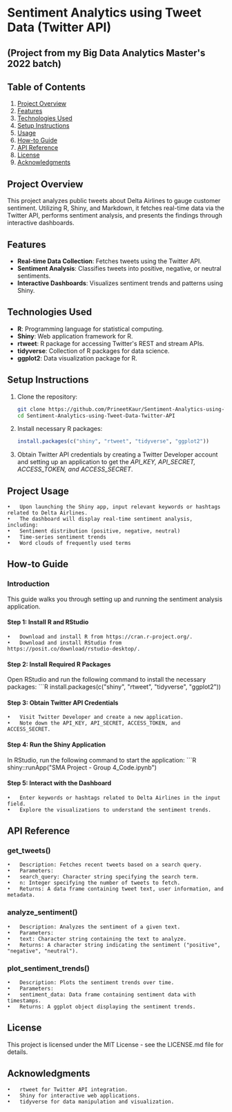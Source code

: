 # Sentiment Analytics using Tweet Data (Twitter API)

## (Project from my Big Data Analytics Master's 2022 batch)

## Table of Contents
1. [Project Overview](#project-overview)
2. [Features](#features)
3. [Technologies Used](#technologies-used)
4. [Setup Instructions](#setup-instructions)
5. [Usage](#project-usage)
6. [How-to Guide](#how-to-guide)
7. [API Reference](#api-reference)
8. [License](#license)
9. [Acknowledgments](#acknowledgments)

## Project Overview
This project analyzes public tweets about Delta Airlines to gauge customer sentiment. Utilizing R, Shiny, and Markdown, it fetches real-time data via the Twitter API, performs sentiment analysis, and presents the findings through interactive dashboards.

## Features
- **Real-time Data Collection**: Fetches tweets using the Twitter API.
- **Sentiment Analysis**: Classifies tweets into positive, negative, or neutral sentiments.
- **Interactive Dashboards**: Visualizes sentiment trends and patterns using Shiny.

## Technologies Used
- **R**: Programming language for statistical computing.
- **Shiny**: Web application framework for R.
- **rtweet**: R package for accessing Twitter's REST and stream APIs.
- **tidyverse**: Collection of R packages for data science.
- **ggplot2**: Data visualization package for R.

## Setup Instructions
1. Clone the repository:
   ```bash
   git clone https://github.com/PrineetKaur/Sentiment-Analytics-using-Tweet-Data-Twitter-API.git
   cd Sentiment-Analytics-using-Tweet-Data-Twitter-API

2.	Install necessary R packages: 
    ```R
  	install.packages(c("shiny", "rtweet", "tidyverse", "ggplot2"))

3.	Obtain Twitter API credentials by creating a Twitter Developer account and setting up an application to get the *API_KEY, API_SECRET, ACCESS_TOKEN, and ACCESS_SECRET*.

## Project Usage
	•	Upon launching the Shiny app, input relevant keywords or hashtags related to Delta Airlines.
	•	The dashboard will display real-time sentiment analysis, including:
	•	Sentiment distribution (positive, negative, neutral)
	•	Time-series sentiment trends
	•	Word clouds of frequently used terms

## How-to Guide

### Introduction

This guide walks you through setting up and running the sentiment analysis application.

#### Step 1: Install R and RStudio
	•	Download and install R from https://cran.r-project.org/.
	•	Download and install RStudio from https://posit.co/download/rstudio-desktop/.

#### Step 2: Install Required R Packages
Open RStudio and run the following command to install the necessary packages:
     ```R
    install.packages(c("shiny", "rtweet", "tidyverse", "ggplot2"))

#### Step 3: Obtain Twitter API Credentials
	•	Visit Twitter Developer and create a new application.
	•	Note down the API_KEY, API_SECRET, ACCESS_TOKEN, and ACCESS_SECRET.

#### Step 4: Run the Shiny Application

In RStudio, run the following command to start the application:
    ```R
    shiny::runApp("SMA Project - Group 4_Code.ipynb")

#### Step 5: Interact with the Dashboard
	•	Enter keywords or hashtags related to Delta Airlines in the input field.
	•	Explore the visualizations to understand the sentiment trends.

## API Reference

### get_tweets()
	•	Description: Fetches recent tweets based on a search query.
	•	Parameters:
	•	search_query: Character string specifying the search term.
	•	n: Integer specifying the number of tweets to fetch.
	•	Returns: A data frame containing tweet text, user information, and metadata.

### analyze_sentiment()
	•	Description: Analyzes the sentiment of a given text.
	•	Parameters:
	•	text: Character string containing the text to analyze.
	•	Returns: A character string indicating the sentiment ("positive", "negative", "neutral").

### plot_sentiment_trends()
	•	Description: Plots the sentiment trends over time.
	•	Parameters:
	•	sentiment_data: Data frame containing sentiment data with timestamps.
	•	Returns: A ggplot object displaying the sentiment trends.

## License

This project is licensed under the MIT License - see the LICENSE.md file for details.

## Acknowledgments
	•	rtweet for Twitter API integration.
	•	Shiny for interactive web applications.
	•	tidyverse for data manipulation and visualization.
